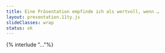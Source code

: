 ```yaml
---
title: Eine Präsentation empfinde ich als wertvoll, wenn …
layout: presentation.11ty.js
slideClasses: wrap
status: ok
---
```


{% interlude "…"%}